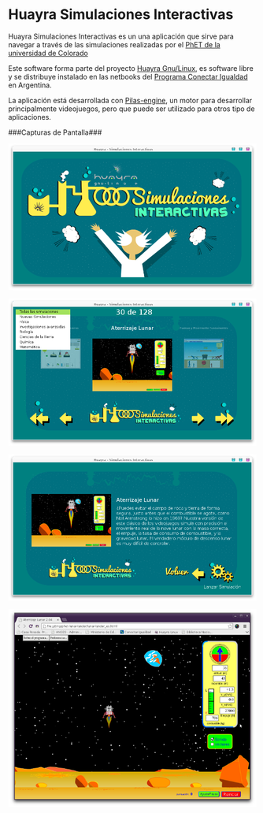 Huayra Simulaciones Interactivas
================================

Huayra Simulaciones Interactivas es un una aplicación que sirve para navegar a través de las simulaciones realizadas 
por el [PhET de la universidad de Colorado](http://phet.colorado.edu/)

Este software forma parte del proyecto [Huayra Gnu/Linux](http://huayra.conectarigualdad.gob.ar/), es software libre y
se distribuye instalado en las netbooks del [Programa Conectar Igualdad](http://conectarigualdad.gob.ar/) en Argentina.

La aplicación está desarrollada con [Pilas-engine](http://pilas-engine.com.ar/), un motor para desarrollar principalmente
videojuegos, pero que puede ser utilizado para otros tipo de aplicaciones.

###Capturas de Pantalla###

![Pantalla de inicio](capturas/readme-github-01.png)

![Navegación de las simulaciones](capturas/readme-github-02.png)

![Detalles de una simulación](capturas/readme-github-03.png)

![Simulación en todo su esplendor](capturas/readme-github-04.png)
